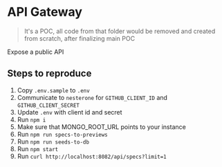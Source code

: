 # API Gateway

> It's a POC, all code from that folder would be removed and created from scratch,
>after finalizing main POC

Expose a public API

## Steps to reproduce

1. Copy `.env.sample` to `.env`
1. Communicate to `nesterone` for `GITHUB_CLIENT_ID` and `GITHUB_CLIENT_SECRET`
1. Update `.env` with client id and secret
1. Run `npm i`
1. Make sure that MONGO_ROOT_URL points to your instance
1. Run `npm run specs-to-previews`
1. Run `npm run seeds-to-db`
1. Run `npm start`
1. Run `curl http://localhost:8082/api/specs?limit=1`


